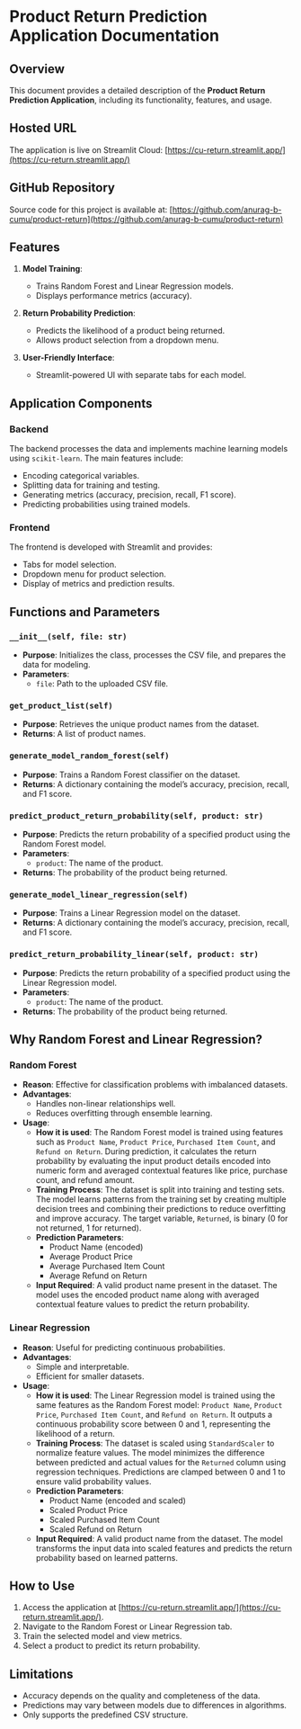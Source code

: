 # Product Return Prediction Application Documentation


## Overview
This document provides a detailed description of the **Product Return Prediction Application**, including its functionality, features, and usage.


## Hosted URL
The application is live on Streamlit Cloud:
[https://cu-return.streamlit.app/](https://cu-return.streamlit.app/)


## GitHub Repository
Source code for this project is available at:
[https://github.com/anurag-b-cumu/product-return](https://github.com/anurag-b-cumu/product-return)


## Features
1. **Model Training**:
   - Trains Random Forest and Linear Regression models.
   - Displays performance metrics (accuracy).

2. **Return Probability Prediction**:
   - Predicts the likelihood of a product being returned.
   - Allows product selection from a dropdown menu.

3. **User-Friendly Interface**:
   - Streamlit-powered UI with separate tabs for each model.


## Application Components
### Backend
The backend processes the data and implements machine learning models using `scikit-learn`. The main features include:
- Encoding categorical variables.
- Splitting data for training and testing.
- Generating metrics (accuracy, precision, recall, F1 score).
- Predicting probabilities using trained models.

### Frontend
The frontend is developed with Streamlit and provides:
- Tabs for model selection.
- Dropdown menu for product selection.
- Display of metrics and prediction results.


## Functions and Parameters
### `__init__(self, file: str)`
- **Purpose**: Initializes the class, processes the CSV file, and prepares the data for modeling.
- **Parameters**:
  - `file`: Path to the uploaded CSV file.

### `get_product_list(self)`
- **Purpose**: Retrieves the unique product names from the dataset.
- **Returns**: A list of product names.

### `generate_model_random_forest(self)`
- **Purpose**: Trains a Random Forest classifier on the dataset.
- **Returns**: A dictionary containing the model’s accuracy, precision, recall, and F1 score.

### `predict_product_return_probability(self, product: str)`
- **Purpose**: Predicts the return probability of a specified product using the Random Forest model.
- **Parameters**:
  - `product`: The name of the product.
- **Returns**: The probability of the product being returned.

### `generate_model_linear_regression(self)`
- **Purpose**: Trains a Linear Regression model on the dataset.
- **Returns**: A dictionary containing the model’s accuracy, precision, recall, and F1 score.

### `predict_return_probability_linear(self, product: str)`
- **Purpose**: Predicts the return probability of a specified product using the Linear Regression model.
- **Parameters**:
  - `product`: The name of the product.
- **Returns**: The probability of the product being returned.


## Why Random Forest and Linear Regression?
### Random Forest
- **Reason**: Effective for classification problems with imbalanced datasets.
- **Advantages**:
  - Handles non-linear relationships well.
  - Reduces overfitting through ensemble learning.
- **Usage**:
  - **How it is used**: The Random Forest model is trained using features such as `Product Name`, `Product Price`, `Purchased Item Count`, and `Refund on Return`. During prediction, it calculates the return probability by evaluating the input product details encoded into numeric form and averaged contextual features like price, purchase count, and refund amount.
  - **Training Process**: The dataset is split into training and testing sets. The model learns patterns from the training set by creating multiple decision trees and combining their predictions to reduce overfitting and improve accuracy. The target variable, `Returned`, is binary (0 for not returned, 1 for returned).
  - **Prediction Parameters**:
    - Product Name (encoded)
    - Average Product Price
    - Average Purchased Item Count
    - Average Refund on Return
  - **Input Required**: A valid product name present in the dataset. The model uses the encoded product name along with averaged contextual feature values to predict the return probability.

### Linear Regression
- **Reason**: Useful for predicting continuous probabilities.
- **Advantages**:
  - Simple and interpretable.
  - Efficient for smaller datasets.
- **Usage**:
  - **How it is used**: The Linear Regression model is trained using the same features as the Random Forest model: `Product Name`, `Product Price`, `Purchased Item Count`, and `Refund on Return`. It outputs a continuous probability score between 0 and 1, representing the likelihood of a return.
  - **Training Process**: The dataset is scaled using `StandardScaler` to normalize feature values. The model minimizes the difference between predicted and actual values for the `Returned` column using regression techniques. Predictions are clamped between 0 and 1 to ensure valid probability values.
  - **Prediction Parameters**:
    - Product Name (encoded and scaled)
    - Scaled Product Price
    - Scaled Purchased Item Count
    - Scaled Refund on Return
  - **Input Required**: A valid product name from the dataset. The model transforms the input data into scaled features and predicts the return probability based on learned patterns.
 

## How to Use
1. Access the application at [https://cu-return.streamlit.app/](https://cu-return.streamlit.app/).
2. Navigate to the Random Forest or Linear Regression tab.
3. Train the selected model and view metrics.
4. Select a product to predict its return probability.


## Limitations
- Accuracy depends on the quality and completeness of the data.
- Predictions may vary between models due to differences in algorithms.
- Only supports the predefined CSV structure.
